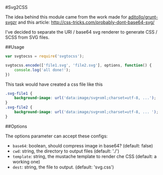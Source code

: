 #Svg2CSS

The idea behind this module came from the work made for [aditollo/grunt-svgzr](https://github.com/aditollo/grunt-svgzr) and this article: http://css-tricks.com/probably-dont-base64-svg/

I've decided to separate the URI / base64 svg renderer to generate CSS / SCSS from SVG files.

##Usage
```javascript
var svgtocss = require('svgtocss');

svgtocss.encode(['file1.svg', 'file2.svg'], options, function() {
	console.log('all done!');
})
```

This task would have created a css file like this

```css
.svg-file1 {
	background-image: url('data:image/svg+xml;charset=utf-8, ...');
}
.svg-file2 {
	background-image: url('data:image/svg+xml;charset=utf-8, ... ');
}
```

##Options

The options parameter can accept these configs:
+ `base64`: boolean, should compress image in base64? (default: false)
+ `cwd`: string, the directory to output files (default: './')
+ `template`: string, the mustache template to render che CSS (default: a working one)
+ `dest`: string, the file to output. (default: 'svg.css')